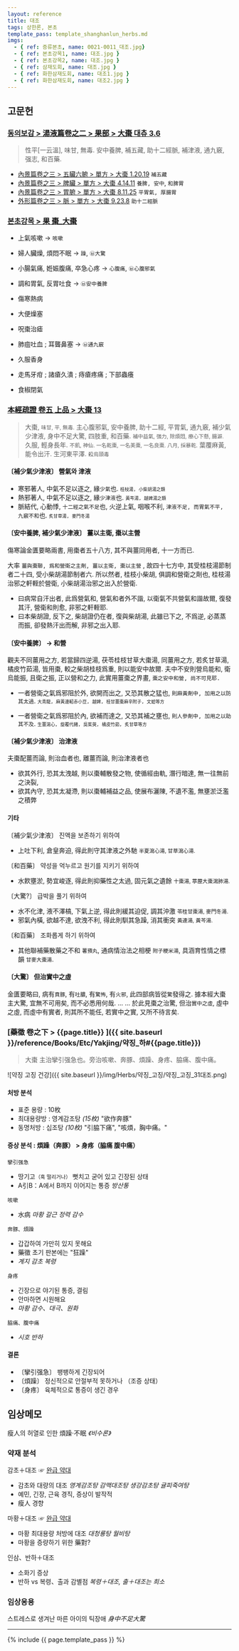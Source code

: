 ```yaml
---
layout: reference
title: 대조
tags: 상한론, 본초
template_pass: template_shanghanlun_herbs.md
imgs:
  - { ref: 증류본초, name: 0021-0011_대조.jpg}
  - { ref: 본초강목1, name: 대조.jpg }
  - { ref: 본초강목2, name: 대조.jpg }
  - { ref: 삼재도회, name: 대조.jpg }
  - { ref: 화한삼재도회, name: 대조1.jpg }
  - { ref: 화한삼재도회, name: 대조2.jpg }
---
```


## 고문헌

### [동의보감 > 湯液篇卷之二 > 果部 >  大棗 대츄 3.6](https://mediclassics.kr/books/8/volume/21/#content_569)

> 性平[一云溫], 味甘, 無毒. 安中養脾, 補五藏, 助十二經脈, 補津液, 通九竅, 强志, 和百藥.

* [內景篇卷之三 > 五臟六腑 > 單方 >  大棗 1.20.19](https://mediclassics.kr/books/8/volume/3/#content_88)  `補五藏`
* [內景篇卷之三 > 脾臟 > 單方 >  大棗 4.14.11](https://mediclassics.kr/books/8/volume/3/#content_413)	`養脾, 安中`, `和脾胃`
* [內景篇卷之三 > 胃腑 > 單方 >  大棗 8.11.25](https://mediclassics.kr/books/8/volume/3/#content_824)	`平胃氣, 厚腸胃`
* [外形篇卷之三 > 脈 > 單方 >  大棗 9.23.8](https://mediclassics.kr/books/8/volume/7/#content_1721)	`助十二經脈`

### [본초강목 > 果 棗_大棗]()

* 上氣咳嗽 → `咳嗽`
* 婦人臟燥, 煩悶不眠 → `躁`, `㉥大驚`
* 小腸氣痛, 姙娠腹痛, 卒急心疼 → `心腹痛`, `㉥心腹邪氣`

* 調和胃氣, 反胃吐食 → `㉥安中養脾`
* 傷寒熱病
* 大便燥塞
* 呪棗治瘧
* 肺疽吐血 ; 耳聾鼻塞 → `㉥通九竅`
* 久服香身
* 走馬牙疳 ; 諸瘡久潰 ; 痔瘡疼痛 ; 下部蟲癢
* 食椒閉氣

### [本經疏證 卷五 上品 > 大棗 13](https://mediclassics.kr/books/154/volume/5/#content_68)

> 大棗, <small>味甘, 平, 無毒.</small> 主心腹邪氣, 安中養脾, 助十二經, 平胃氣, 通九竅, 補少氣少津液, 身中不足大驚, 四肢重, 和百藥. <small>補中益氣, 强力, 除煩悶, 療心下懸, 腸澼.</small>
> 久服, 輕身長年. <small>不飢, 神仙. 一名乾棗, 一名美棗, 一名良棗. 八月, 採暴乾.</small> 葉覆麻黃, 能令出汗. 生河東平澤. <small>殺烏頭毒</small>

#### 〔補少氣少津液〕 營氣와 津液

* 寒邪著人, 中氣不足以逐之, 緣`少氣`也. <small>`桂枝湯, 小柴胡湯之類`</small>
* 熱邪著人, 中氣不足以逐之, 緣`少津液`也. <small>`黃芩湯, 越婢湯之類`</small>
* 脈結代, 心動悸, `十二經之氣不足`也, 火逆上氣, 咽喉不利, `津液不足, 而胃氣不平, 九竅不和`也. <small>`炙甘草湯, 麥門冬湯` </small>

#### 〔安中養脾, 補少氣少津液〕 薑以主衛, 棗以主營

傷寒論金匱要略兩書, 用棗者五十八方, 其不與薑同用者, 十一方而已.

大率 `薑與棗聯, 爲和營衛之主劑, 薑以主衛, 棗以主營` , 故四十七方中, 其受桂枝湯節制者二十四, 受小柴胡湯節制者六. 所以然者, 桂枝小柴胡, 俱調和營衛之劑也, 桂枝湯治邪之軒輊於營衛, 小柴胡湯治邪之出入於營衛.

* 曰病常自汗出者, 此爲營氣和, 營氣和者外不諧, 以衛氣不共營氣和諧故爾, 復發其汗, 營衛和則愈, 非邪之軒輊耶.
* 曰本柴胡證, 反下之, 柴胡證仍在者, 復與柴胡湯, 此雖已下之, 不爲逆, 必蒸蒸而振, 卻發熱汗出而解, 非邪之出入耶.

#### 〔安中養脾〕 → 和營

觀夫不同薑用之方, 若當歸四逆湯, 茯苓桂枝甘草大棗湯, 同薑用之方, 若炙甘草湯, 橘皮竹茹湯, 皆用棗, 較之柴胡桂枝爲重, 則以能安中故爾. 夫中不安則營烏能和, 衛烏能振, 且衛之振, 正以營和之力, 此實用薑棗之界畫, `棗之安中和營, 尚不可見耶.`

* 一者營衛之氣爲邪阻於外, 欲開而出之, 又恐其散之猛也, `則麻黃劑中, 加用之以防其太過`. <small>`大靑龍, 麻黃連軺赤小豆, 越婢, 桂甘薑棗麻辛附子, 文蛤等方`</small>

* 一者營衛之氣爲邪阻於內, 欲補而達之, 又恐其補之壅也, `則人參劑中, 加用之以助其不及`. <small>`生薑瀉心, 旋覆代赭, 吳茱萸, 橘皮竹茹, 炙甘草等方`</small>


#### 〔補少氣少津液〕 治津液

夫棗配薑而論, 則治血者也, 離薑而論, 則治津液者也

* 欲其外行, 恐其太洩越, 則以棗輔散發之物, 使循經由軌, 潛行暗達, 無一往無前之決裂,
* 欲其內守, 恐其太凝滯, 則以棗輔補益之品, 使展布灑陳, 不遺不濫, 無壅淤泛濫之積弊

#### 기타

〔補少氣少津液〕 진액을 보존하기 위하여

* 上吐下利, 倉皇奔迫, 得此則守其津液之外馳 <small>半夏瀉心湯, 甘草瀉心湯.</small>

〔和百藥〕 약성을 억누르고 원기를 지키기 위하여

* 水飮壅淤, 勢宜峻逐, 得此則抑藥性之太過, 固元氣之遺餘 <small>十棗湯, 葶藶大棗瀉肺湯. </small>

〔大驚?〕 급박을 풀기 위하여

* 水不化津, 液不澤槁, 下氣上逆, 得此則緩其迫促, 調其沖激 <small>苓桂甘棗湯, 麥門冬湯. </small>
* 邪氣內橫, 欲越不達, 欲洩不利, 得此則馴其急躁, 消其衝突 <small>黃連湯, 黃芩湯. </small>

〔和百藥〕  조화롭게 하기 위하여

* 其他聯補藥散藥之不和 <small>薯蕷丸</small>, 通病情治法之相梗 <small>附子粳米湯</small>, 具涵育性情之標韻 <small>甘麥大棗湯</small>.

#### 〔大驚〕 但治實中之虛

金匱要略曰, 病有`賁豚`, 有`吐膿`, 有`驚怖`, 有`火邪`, 此四部病皆從`驚`發得之. 據本經大棗主大驚, 宜無不可用矣, 而不必悉用何哉. ... ... 於此見棗之治驚, 但治`實中之虛`, 虛中之虛, 而虛中有實者, 則其所不能任, 若實中之實, 又所不待言矣.


### [藥徵 卷之下 > {{page.title}} ]({{ site.baseurl }}/reference/Books/Etc/Yakjing/약징_하#{{page.title}})

> 大棗 主治攣引强急也。旁治咳嗽、奔豚、煩躁、身疼、脇痛、腹中痛。

![약징 고징 건강]({{ site.baseurl }}/img/Herbs/약징_고징/약징_고징_31대조.png)


#### 처방 분석

* 표준 용량 : 10枚
* 최대용량방 : 영계감조탕 _(15枚)_ "欲作奔豚"
* 동명처방 : 십조탕 _(10枚)_ "引脇下痛", "咳煩，胸中痛。"

#### 증상 분석 : 煩躁（奔豚） > 身疼（脇痛 腹中痛）

`攣引强急`
* 땅기고<small>（혹 떨리거나）</small> 뻣치고 굳어 있고 긴장된 상태
* A引B：A에서 B까지 이어지는 통증 _방산통_

`咳嗽`
* 水病 _마황_ _갈근_ _정력_ _감수_

`奔豚、煩躁`
* 갑갑하여 가만히 있지 못해요
* 藥徵 초기 판본에는 "狂躁"
* _계지_ _감초_ _복령_

`身疼`
* 긴장으로 야기된 통증, 결림
* 안마하면 시원해요
* _마황_ _감수、대극、원화_

`脇痛、腹中痛`
* _시호_ _반하_


#### 결론

* 〔攣引强急〕 팽팽하게 긴장되어
* 〔煩躁〕 정신적으로 안절부적 못하거나 （조증 상태）
* 〔身疼〕 육체적으로 통증이 생긴 경우





## 임상메모

瘦人의 허열로 인한 煩躁·不眠 _《비수론》_

### 약재 분석

감초＋대조 ☞ [완급 약대](lecture/2018/03/약대_완급)
* 감초와 대량의 대조 _영계감조탕_ _감맥대조탕_ _생강감초탕_ _귤피죽여탕_
* 예민, 긴장, 근육 경직, 증상이 발작적
* 瘦人 경향

마황＋대조 ☞ [완급 약대](lecture/2018/03/약대_완급)
* 마황 최대용량 처방에 대조 _대청룡탕_ _월비탕_
* 마황을 증량하기 위한 藥對?

인삼、반하＋대조
* 소화기 증상
* 반하 vs 복령、출과 감별점 _복령＋대조, 출＋대조는 희소_

### 임상응용

스트레스로 생겨난 마른 아이의 틱장애 _身中不足大驚_

***

{% include {{ page.template_pass }} %}
